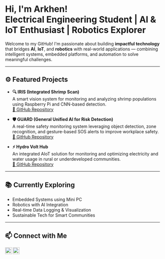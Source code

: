 <h1>Hi, I'm Arkhen!<br/>Electrical Engineering Student | AI & IoT Enthusiast | Robotics Explorer</h1>

Welcome to my GitHub! I'm passionate about building **impactful technology** that bridges **AI**, **IoT**, and **robotics** with real-world applications — combining intelligent systems, embedded platforms, and automation to solve meaningful challenges.

---

<h2>⚙️ Featured Projects</h2>

- <b>🔍 IRIS (Integrated Shrimp Scan)</b>  
  A smart vision system for monitoring and analyzing shrimp populations using Raspberry Pi and CNN-based detection.  
  [🔗 GitHub Repository](https://github.com/longitude10/iris.git)

- <b>🛡 GUARD (General Unified AI for Risk Detection)</b>  
  A real-time safety monitoring system leveraging object detection, zone recognition, and gesture-based SOS alerts to improve workplace safety.  
  [🔗 GitHub Repository](#)

- <b>⚡ Hydro Volt Hub</b>  
  An integrated AIoT solution for monitoring and optimizing electricity and water usage in rural or underdeveloped communities.  
  [🔗 GitHub Repository](https://github.com/longitude10/hydrovolt-hub.git)

---

<h2>📚 Currently Exploring</h2>

  
- Embedded Systems using Mini PC
- Robotics with AI Integration  
- Real-time Data Logging & Visualization  
- Sustainable Tech for Smart Communities  

---

<h2>📫 Connect with Me</h2>

[<img align="left" alt="LinkedIn" width="22px" src="https://cdn.jsdelivr.net/npm/simple-icons@v3/icons/linkedin.svg" />][linkedin]
[<img align="left" alt="Instagram" width="22px" src="https://cdn.jsdelivr.net/npm/simple-icons@v3/icons/instagram.svg" />][instagram]
<br/>

[linkedin]: https://www.linkedin.com/in/arkhen-bassam-ayubi-0766702a2
[instagram]: https://www.instagram.com/ayubi_arkhen/

<!--
**your-username/your-username** is a ✨ _special_ ✨ repository because its `README.md` (this file) appears on your GitHub profile.
-->
